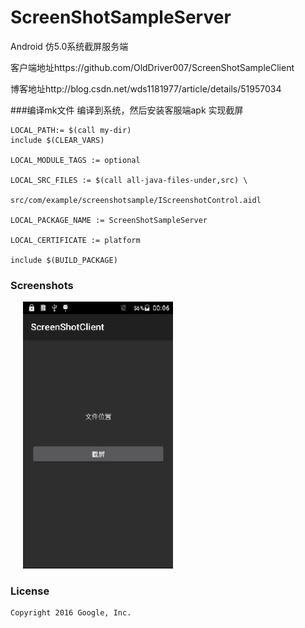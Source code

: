 # ScreenShotSampleServer
Android 仿5.0系统截屏服务端

客户端地址https://github.com/OldDriver007/ScreenShotSampleClient

博客地址http://blog.csdn.net/wds1181977/article/details/51957034

###编译mk文件 编译到系统，然后安装客服端apk 实现截屏

```
LOCAL_PATH:= $(call my-dir)
include $(CLEAR_VARS)

LOCAL_MODULE_TAGS := optional

LOCAL_SRC_FILES := $(call all-java-files-under,src) \
					src/com/example/screenshotsample/IScreenshotControl.aidl

LOCAL_PACKAGE_NAME := ScreenShotSampleServer

LOCAL_CERTIFICATE := platform

include $(BUILD_PACKAGE)
```
### Screenshots


<img src="res/drawable-hdpi/screenshot.gif" width="240" hspace="20">



### License


```
Copyright 2016 Google, Inc.
